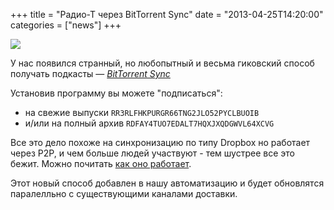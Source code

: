 +++
title = "Радио-Т через BitTorrent Sync"
date = "2013-04-25T14:20:00"
categories = ["news"]
+++

![](https://radio-t.com/images/radio-t/bts.jpg)

У нас появился странный, но любопытный и весьма гиковский способ получать подкасты — _[BitTorrent Sync](http://labs.bittorrent.com/experiments/sync.html)_

Установив программу вы можете "подписаться":

* на свежие выпуски `RR3RLFHKPURGR66TNG2JLO52PYCLBUOIB`
* и/или на полный архив `RDFAY4TUO7EDALT7HQXJXQDGWVL64XCVG`

Все это дело похоже на синхронизацию по типу Dropbox но работает через P2P, и чем больше людей участвуют - тем шустрее все это бежит. Можно почитать [как оно работает](http://labs.bittorrent.com/experiments/sync/technology.html).

Этот новый способ добавлен в нашу автоматизацию и будет обновлятся паралелльно с существующими каналами доставки.
